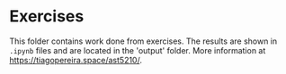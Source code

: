# Exercises

This folder contains work done from exercises. The results are shown in `.ipynb` files and are located in the 'output' folder. More information at https://tiagopereira.space/ast5210/.
